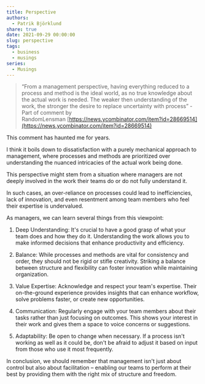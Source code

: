 ```yaml
---
title: Perspective
authors:
  - Patrik Björklund
share: true
date: 2021-09-29 00:00:00
slug: perspective
tags:
  - business
  - musings
series:
  - Musings
---
```



> “From a management perspective, having everything reduced to a process and method is the ideal world, as no true knowledge about the actual work is needed. The weaker then understanding of the work, the stronger the desire to replace uncertainty with process”  - Part of comment by RandomLensman [https://news.ycombinator.com/item?id=28669514](https://news.ycombinator.com/item?id=28669514)

This comment has haunted me for years.

I think it boils down to dissatisfaction with a purely mechanical approach to management, where processes and methods are prioritized over understanding the nuanced intricacies of the actual work being done. 

This perspective might stem from a situation where managers are not deeply involved in the work their teams do or do not fully understand it. 

In such cases, an over-reliance on processes could lead to inefficiencies, lack of innovation, and even resentment among team members who feel their expertise is undervalued.

As managers, we can learn several things from this viewpoint:

1. Deep Understanding: It's crucial to have a good grasp of what your team does and how they do it. Understanding the work allows you to make informed decisions that enhance productivity and efficiency.

2. Balance: While processes and methods are vital for consistency and order, they should not be rigid or stifle creativity. Striking a balance between structure and flexibility can foster innovation while maintaining organization.

3. Value Expertise: Acknowledge and respect your team's expertise. Their on-the-ground experience provides insights that can enhance workflow, solve problems faster, or create new opportunities.

4. Communication: Regularly engage with your team members about their tasks rather than just focusing on outcomes. This shows your interest in their work and gives them a space to voice concerns or suggestions.

5. Adaptability: Be open to change when necessary. If a process isn't working as well as it could be, don't be afraid to adjust it based on input from those who use it most frequently.

In conclusion, we should remember that management isn't just about control but also about facilitation – enabling our teams to perform at their best by providing them with the right mix of structure and freedom.
